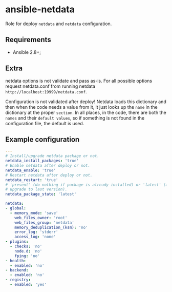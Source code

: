 # ansible-netdata

Role for deploy `netdata` and `netdata` configuration.

## Requirements

* Ansible 2.8+;

## Extra

netdata options is not validate and pass as-is. For all possible options
request netdata.conf from running netdata `http://localhost:19999/netdata.conf`.

Configuration is not validated after deploy! Netdata loads this dictionary and
then when the code needs a value from it, it just looks up the `name` in the
dictionary at the proper `section`. In all places, in the code, there are both
the `names` and their `default values`, so if something is not found in the
configuration file, the default is used.

Example configuration
-------------------------

```yaml
---
# Install/upgrade netdata package or not.
netdata_install_packages: 'true'
# Enable netdata after deploy or not.
netdata_enable: 'true'
# Restart netdata after deploy or not.
netdata_restart: 'true'
# 'present' (do nothing if package is already installed) or 'latest' (always
# upgrade to last version).
netdata_package_state: 'latest'

netdata:
- global:
  - memory_mode: 'save'
    web_files_owner: 'root'
    web_files_group: 'netdata'
    memory_deduplication_(ksm): 'no'
    error_log: 'stderr'
    access_log: 'none'
- plugins:
  - checks: 'no'
    node.d: 'no'
    fping: 'no'
- health:
  - enabled: 'no'
- backend:
  - enabled: 'no'
- registry:
  - enabled: 'yes'
```
